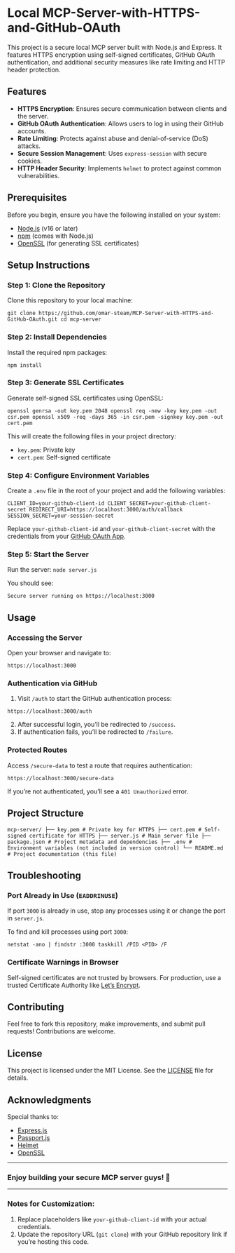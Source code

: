 # Local MCP-Server-with-HTTPS-and-GitHub-OAuth
This project is a secure local MCP server built with Node.js and Express. It features HTTPS encryption using self-signed certificates, GitHub OAuth authentication, and additional security measures like rate limiting and HTTP header protection.
## Features
- **HTTPS Encryption**: Ensures secure communication between clients and the server.
- **GitHub OAuth Authentication**: Allows users to log in using their GitHub accounts.
- **Rate Limiting**: Protects against abuse and denial-of-service (DoS) attacks.
- **Secure Session Management**: Uses `express-session` with secure cookies.
- **HTTP Header Security**: Implements `helmet` to protect against common vulnerabilities.

## Prerequisites
Before you begin, ensure you have the following installed on your system:
- [Node.js](https://nodejs.org/) (v16 or later)
- [npm](https://www.npmjs.com/) (comes with Node.js)
- [OpenSSL](https://slproweb.com/products/Win32OpenSSL.html) (for generating SSL certificates)

## Setup Instructions
### Step 1: Clone the Repository
Clone this repository to your local machine:

`` git clone https://github.com/omar-steam/MCP-Server-with-HTTPS-and-GitHub-OAuth.git
cd mcp-server ``


### Step 2: Install Dependencies
Install the required npm packages:

`` npm install ``

### Step 3: Generate SSL Certificates
Generate self-signed SSL certificates using OpenSSL:

``openssl genrsa -out key.pem 2048
openssl req -new -key key.pem -out csr.pem
openssl x509 -req -days 365 -in csr.pem -signkey key.pem -out cert.pem``

This will create the following files in your project directory:
- `key.pem`: Private key
- `cert.pem`: Self-signed certificate

### Step 4: Configure Environment Variables
Create a `.env` file in the root of your project and add the following variables:

``CLIENT_ID=your-github-client-id
CLIENT_SECRET=your-github-client-secret
REDIRECT_URI=https://localhost:3000/auth/callback
SESSION_SECRET=your-session-secret`` 

Replace `your-github-client-id` and `your-github-client-secret` with the credentials from your [GitHub OAuth App](https://github.com/settings/developers).

### Step 5: Start the Server
Run the server:
``node server.js``

You should see:

``Secure server running on https://localhost:3000``

## Usage

### Accessing the Server
Open your browser and navigate to:

``https://localhost:3000``

### Authentication via GitHub
1. Visit `/auth` to start the GitHub authentication process:

``https://localhost:3000/auth``

2. After successful login, you’ll be redirected to `/success`.
3. If authentication fails, you’ll be redirected to `/failure`.

### Protected Routes
Access `/secure-data` to test a route that requires authentication:

``https://localhost:3000/secure-data``

If you’re not authenticated, you’ll see a `401 Unauthorized` error.

## Project Structure
``
mcp-server/
├── key.pem # Private key for HTTPS
├── cert.pem # Self-signed certificate for HTTPS
├── server.js # Main server file
├── package.json # Project metadata and dependencies
├── .env # Environment variables (not included in version control)
└── README.md # Project documentation (this file)
``

## Troubleshooting

### Port Already in Use (`EADDRINUSE`)
If port `3000` is already in use, stop any processes using it or change the port in `server.js`.

To find and kill processes using port `3000`:

``netstat -ano | findstr :3000
taskkill /PID <PID> /F``


### Certificate Warnings in Browser
Self-signed certificates are not trusted by browsers. For production, use a trusted Certificate Authority like [Let’s Encrypt](https://letsencrypt.org/).

## Contributing
Feel free to fork this repository, make improvements, and submit pull requests! Contributions are welcome.

## License
This project is licensed under the MIT License. See the [LICENSE](LICENSE) file for details.

## Acknowledgments
Special thanks to:
- [Express.js](https://expressjs.com/)
- [Passport.js](http://www.passportjs.org/)
- [Helmet](https://helmetjs.github.io/)
- [OpenSSL](https://www.openssl.org/)

---

### Enjoy building your secure MCP server guys! 🎉

---

### Notes for Customization:
1. Replace placeholders like `your-github-client-id` with your actual credentials.
2. Update the repository URL (`git clone`) with your GitHub repository link if you’re hosting this code.
